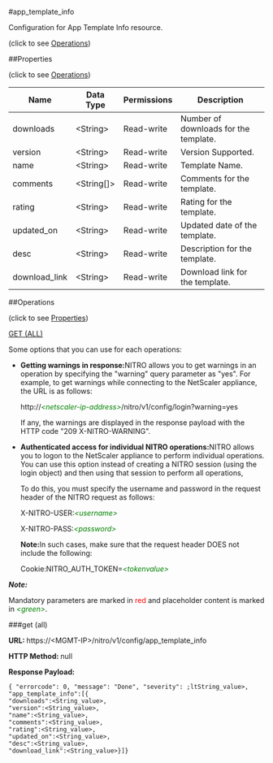 #app_template_info



Configuration for App Template Info resource.

<span>(click to see [Operations](#operations))</span>



##Properties 

<span>(click to see [Operations](#operations))</span>





<table><thead><tr><th>Name</th><th>Data Type</th><th>Permissions</th><th>Description</th></tr></thead><tbody><tr><td>downloads</td><td>&lt;String></td><td>Read-write</td><td>Number of downloads for the template.</td></tr><tr><td>version</td><td>&lt;String></td><td>Read-write</td><td>Version Supported.</td></tr><tr><td>name</td><td>&lt;String></td><td>Read-write</td><td>Template Name.</td></tr><tr><td>comments</td><td>&lt;String[]></td><td>Read-write</td><td>Comments for the template.</td></tr><tr><td>rating</td><td>&lt;String></td><td>Read-write</td><td>Rating for the template.</td></tr><tr><td>updated_on</td><td>&lt;String></td><td>Read-write</td><td>Updated date of the template.</td></tr><tr><td>desc</td><td>&lt;String></td><td>Read-write</td><td>Description for the template.</td></tr><tr><td>download_link</td><td>&lt;String></td><td>Read-write</td><td>Download link for the template.</td></tr></tbody></table>

##Operations 

<span>(click to see [Properties](#properties))</span>





[GET (ALL)](#get-all)





Some options that you can use for each operations:

<ul><li><p><b>Getting warnings in response:</b>NITRO allows you to get warnings in an operation by specifying the "warning" query parameter as "yes". For example, to get warnings while connecting to the NetScaler appliance, the URL is as follows:</p><p>http://<span style="color:green;font-style:italic;">&lt;netscaler-ip-address&gt;</span>/nitro/v1/config/login?warning=yes</p><p>If any, the warnings are displayed in the response payload with the HTTP code "209 X-NITRO-WARNING".</p></li><li><p><b>Authenticated access for individual NITRO operations:</b>NITRO allows you to logon to the NetScaler appliance to perform individual operations. You can use this option instead of creating a NITRO session (using the login object) and then using that session to perform all operations,</p><p>To do this, you must specify the username and password in the request header of the NITRO request as follows:</p><p>X-NITRO-USER:<span style="color:green;font-style:italic;">&lt;username&gt;</span></p><p>X-NITRO-PASS:<span style="color:green;font-style:italic;">&lt;password&gt;</span></p><p><b>Note:</b>In such cases, make sure that the request header DOES not include the following:</p><p>Cookie:NITRO_AUTH_TOKEN=<span style="color:green;font-style:italic;">&lt;tokenvalue&gt;</span></p></li></ul>







***Note:*** 

Mandatory parameters are marked in <span style="color:#FF0000;">red</span> and placeholder content is marked in <span style="color:green;font-style:italic">&lt;green&gt;</span>.



###get (all)







<b>URL: </b>https://&lt;MGMT-IP&gt;/nitro/v1/config/app_template_info

<b>HTTP Method: </b>null

<b>Response Payload: </b>
```
{ "errorcode": 0, "message": "Done", "severity": ;ltString_value>, "app_template_info":[{
"downloads":<String_value>,
"version":<String_value>,
"name":<String_value>,
"comments":<String_value>,
"rating":<String_value>,
"updated_on":<String_value>,
"desc":<String_value>,
"download_link":<String_value>}]}
```







